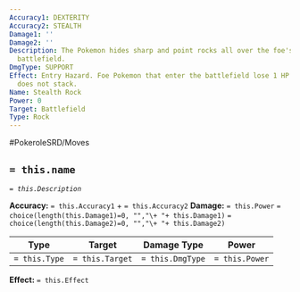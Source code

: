 ```yaml
---
Accuracy1: DEXTERITY
Accuracy2: STEALTH
Damage1: ''
Damage2: ''
Description: The Pokemon hides sharp and point rocks all over the foe's side of the
  battlefield.
DmgType: SUPPORT
Effect: Entry Hazard. Foe Pokemon that enter the battlefield lose 1 HP. This effect
  does not stack.
Name: Stealth Rock
Power: 0
Target: Battlefield
Type: Rock
---
```


#PokeroleSRD/Moves

## `= this.name` 
*`= this.Description`*

**Accuracy:** `= this.Accuracy1` + `= this.Accuracy2`
**Damage:** `= this.Power` `= choice(length(this.Damage1)=0, "","\+ "+ this.Damage1)` `= choice(length(this.Damage2)=0, "","\+ "+ this.Damage2)`

| Type          | Target          | Damage Type          | Power          |
| ------------- | --------------- | ---------------- | -------------- |
| `= this.Type` | `= this.Target` | `= this.DmgType` | `= this.Power` | 

**Effect:** `= this.Effect`